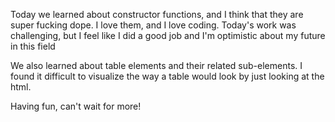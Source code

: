 Today we learned about constructor functions, and I think that they are
super fucking dope. I love them, and I love coding. Today's work was challenging,
but I feel like I did a good job and I'm optimistic about my future in this field

We also learned about table elements and their related sub-elements. I found it
difficult to visualize the way a table would look by just looking at the html.

Having fun, can't wait for more!
